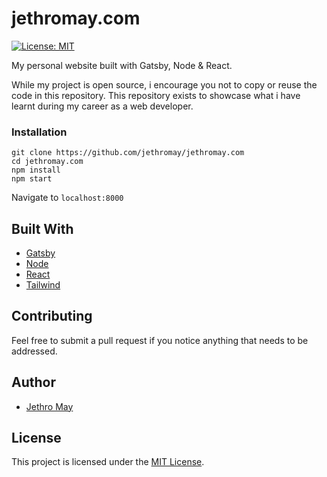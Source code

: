 # jethromay.com

[![License: MIT](https://img.shields.io/badge/License-MIT-green.svg)](https://opensource.org/licenses/MIT)

My personal website built with Gatsby, Node & React. 

While my project is open source, i encourage you not to copy or reuse the code in this repository. This repository exists to showcase what i have learnt during my career as a web developer.

### Installation

```
git clone https://github.com/jethromay/jethromay.com
cd jethromay.com
npm install
npm start
```

Navigate to ```localhost:8000```

## Built With

* [Gatsby](https://www.gatsbyjs.org) 
* [Node](https://nodejs.org/en/) 
* [React](https://reactjs.org/)
* [Tailwind](https://tailwindcss.com/)

## Contributing

Feel free to submit a pull request if you notice anything that needs to be addressed.

## Author

* [Jethro May](https://jethromay.com)

## License

This project is licensed under the [MIT License](LICENSE).
